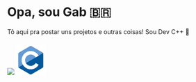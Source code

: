 # Opa, sou Gab 🇧🇷

Tô aqui pra postar uns projetos e outras coisas! Sou Dev C++ 🌳
###
<img src="https://img.shields.io/badge/C++-%2300599C.svg?style=plastic&logo=cplusplus&logoColor=white" width="68"> <img src="https://raw.githubusercontent.com/devicons/devicon/master/icons/c/c-original.svg" width="68" alt="C logo">

